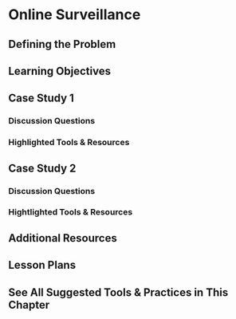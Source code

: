 # Online Surveillance

## Defining the Problem

## Learning Objectives

## Case Study 1

### Discussion Questions

### Highlighted Tools & Resources

## Case Study 2

### Discussion Questions

### Hightlighted Tools & Resources

## Additional Resources

## Lesson Plans

##  See All Suggested Tools & Practices in This Chapter
